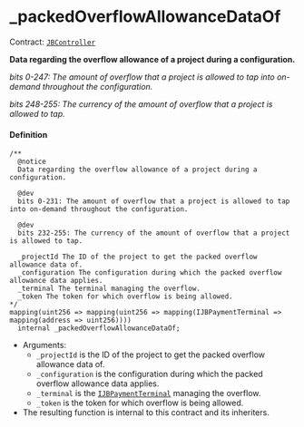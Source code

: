 # _packedOverflowAllowanceDataOf

Contract: [`JBController`](/docs/dev/v3/deprecated/or-controllers/jbcontroller/README.md)​‌

**Data regarding the overflow allowance of a project during a configuration.**

_bits 0-247: The amount of overflow that a project is allowed to tap into on-demand throughout the configuration._

_bits 248-255: The currency of the amount of overflow that a project is allowed to tap._

#### Definition

```
/**
  @notice
  Data regarding the overflow allowance of a project during a configuration.

  @dev
  bits 0-231: The amount of overflow that a project is allowed to tap into on-demand throughout the configuration.

  @dev
  bits 232-255: The currency of the amount of overflow that a project is allowed to tap.

  _projectId The ID of the project to get the packed overflow allowance data of.
  _configuration The configuration during which the packed overflow allowance data applies.
  _terminal The terminal managing the overflow.
  _token The token for which overflow is being allowed.
*/
mapping(uint256 => mapping(uint256 => mapping(IJBPaymentTerminal =>  mapping(address => uint256))))
  internal _packedOverflowAllowanceDataOf;
```

* Arguments:
  * `_projectId` is the ID of the project to get the packed overflow allowance data of.
  * `_configuration` is the configuration during which the packed overflow allowance data applies.
  * `_terminal` is the [`IJBPaymentTerminal`](/docs/dev/v3/api/interfaces/ijbpaymentterminal.md) managing the overflow.
  * `_token` is the token for which overflow is being allowed.
* The resulting function is internal to this contract and its inheriters.

